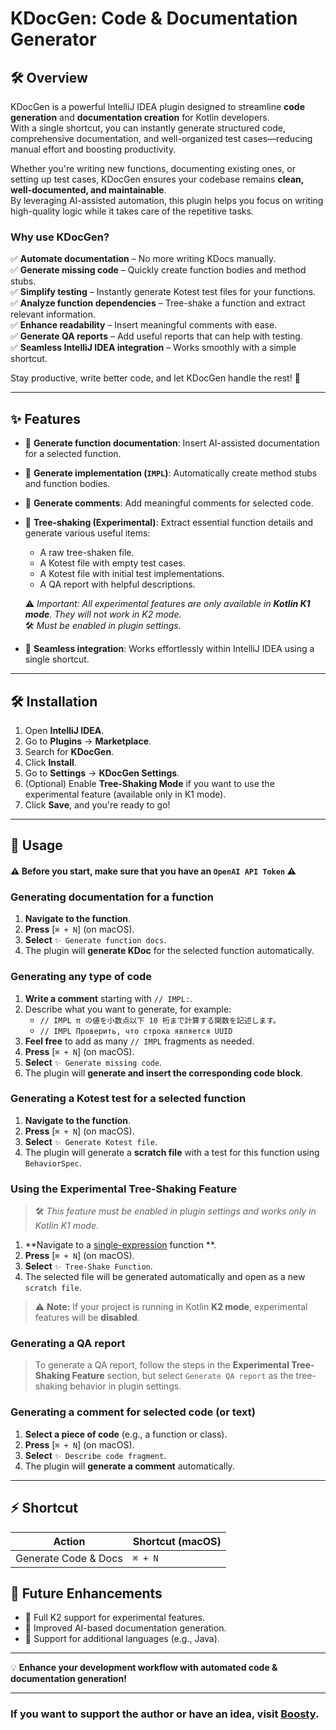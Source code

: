 <!-- Plugin description -->

# KDocGen: Code & Documentation Generator

## 🛠️ Overview

KDocGen is a powerful IntelliJ IDEA plugin designed to streamline **code generation** and **documentation creation** for
Kotlin developers.  
With a single shortcut, you can instantly generate structured code, comprehensive documentation, and well-organized test
cases—reducing manual effort and boosting productivity.

Whether you're writing new functions, documenting existing ones, or setting up test cases, KDocGen ensures your codebase
remains **clean, well-documented, and maintainable**.  
By leveraging AI-assisted automation, this plugin helps you focus on writing high-quality logic while it takes care of
the repetitive tasks.

### Why use KDocGen?

✅ **Automate documentation** – No more writing KDocs manually.  
✅ **Generate missing code** – Quickly create function bodies and method stubs.  
✅ **Simplify testing** – Instantly generate Kotest test files for your functions.  
✅ **Analyze function dependencies** – Tree-shake a function and extract relevant information.  
✅ **Enhance readability** – Insert meaningful comments with ease.  
✅ **Generate QA reports** – Add useful reports that can help with testing.  
✅ **Seamless IntelliJ IDEA integration** – Works smoothly with a simple shortcut.

Stay productive, write better code, and let KDocGen handle the rest! 🚀

---

## ✨ Features
- 🔹 **Generate function documentation**: Insert AI-assisted documentation for a selected function.
- 🔹 **Generate implementation (`IMPL`)**: Automatically create method stubs and function bodies.
- 🔹 **Generate comments**: Add meaningful comments for selected code.
- 🔹 **Tree-shaking (Experimental)**: Extract essential function details and generate various useful items:
    - A raw tree-shaken file.
    - A Kotest file with empty test cases.
    - A Kotest file with initial test implementations.
    - A QA report with helpful descriptions.

  ⚠️ *Important: All experimental features are only available in **Kotlin K1 mode**. They will not work in K2 mode.*  
  🛠 *Must be enabled in plugin settings.*

- 🔹 **Seamless integration**: Works effortlessly within IntelliJ IDEA using a single shortcut.

---

## 🛠️ Installation
1. Open **IntelliJ IDEA**.
2. Go to **Plugins** → **Marketplace**.
3. Search for **KDocGen**.
4. Click **Install**.
5. Go to **Settings** → **KDocGen Settings**.
6. (Optional) Enable **Tree-Shaking Mode** if you want to use the experimental feature (available only in K1 mode).
7. Click **Save**, and you're ready to go!

---

## 🚀 Usage

#### ⚠️ Before you start, make sure that you have an `OpenAI API Token` ⚠️

### **Generating documentation for a function**

1. **Navigate to the function**.
2. **Press** [`⌘ + N`] (on macOS).
3. **Select** `✨ Generate function docs`.
4. The plugin will **generate KDoc** for the selected function automatically.

### **Generating any type of code**
1. **Write a comment** starting with `// IMPL:`.
2. Describe what you want to generate, for example:
    - `// IMPL π の値を小数点以下 10 桁まで計算する関数を記述します。`
    - `// IMPL Проверить, что строка является UUID`
3. **Feel free** to add as many `// IMPL` fragments as needed.
4. **Press** [`⌘ + N`] (on macOS).
5. **Select** `✨ Generate missing code`.
6. The plugin will **generate and insert the corresponding code block**.

### **Generating a Kotest test for a selected function**

1. **Navigate to the function**.
2. **Press** [`⌘ + N`] (on macOS).
3. **Select** `✨ Generate Kotest file`.
4. The plugin will generate a **scratch file** with a test for this function using `BehaviorSpec`.

### **Using the Experimental Tree-Shaking Feature**

> 🛠 *This feature must be enabled in plugin settings and works only in Kotlin K1 mode.*

1. **Navigate to a [single-expression](https://kotlinlang.org/docs/functions.html#single-expression-functions) function
   **.
2. **Press** [`⌘ + N`] (on macOS).
3. **Select** `✨ Tree-Shake Function`.
4. The selected file will be generated automatically and open as a new `scratch file`.

> ⚠️ **Note:** If your project is running in Kotlin **K2 mode**, experimental features will be **disabled**.

### **Generating a QA report**

> To generate a QA report, follow the steps in the **Experimental Tree-Shaking Feature** section, but select
`Generate QA report` as the tree-shaking behavior in plugin settings.

### **Generating a comment for selected code (or text)**

1. **Select a piece of code** (e.g., a function or class).
2. **Press** [`⌘ + N`] (on macOS).
3. **Select** `✨ Describe code fragment`.
4. The plugin will **generate a comment** automatically.

---
## ⚡ Shortcut
| Action | Shortcut (macOS) |  
|--------|------------------|  
| Generate Code & Docs | `⌘ + N` |  

## 📌 Future Enhancements

- 🔹 Full K2 support for experimental features.
- 🔹 Improved AI-based documentation generation.
- 🔹 Support for additional languages (e.g., Java).

---

💡 **Enhance your development workflow with automated code & documentation generation!**

---

### If you want to support the author or have an idea, visit [Boosty](https://boosty.to/sapotero/donate).

<!-- Plugin description end -->
